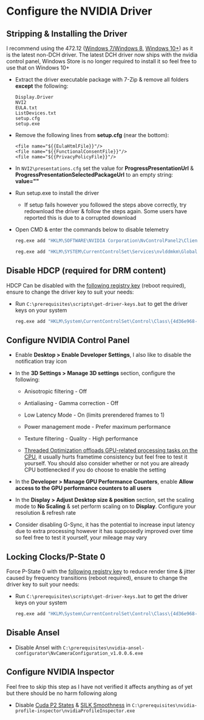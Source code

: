 # Configure the NVIDIA Driver

## Stripping & Installing the Driver

I recommend using the 472.12 ([Windows 7/Windows 8](https://www.nvidia.co.uk/Download/driverResults.aspx/180606/en-uk), [Windows 10+](https://www.nvidia.com/download/driverResults.aspx/180555/en-us/)) as it is the latest non-DCH driver. The latest DCH driver now ships with the nvidia control panel, Windows Store is no longer required to install it so feel free to use that on Windows 10+

- Extract the driver executable package with 7-Zip & remove all folders **except** the following:

    ```
    Display.Driver
    NVI2
    EULA.txt
    ListDevices.txt
    setup.cfg
    setup.exe
    ```
        
- Remove the following lines from **setup.cfg** (near the bottom):

    ```
    <file name="${{EulaHtmlFile}}"/>
    <file name="${{FunctionalConsentFile}}"/>
    <file name="${{PrivacyPolicyFile}}"/>
    ```

- In ``NVI2\presentations.cfg`` set the value for **ProgressPresentationUrl** & **ProgressPresentationSelectedPackageUrl** to an empty string: **value=""**

- Run setup.exe to install the driver

    - If setup fails however you followed the steps above correctly, try redownload the driver & follow the steps again. Some users have reported this is due to a corrupted download

- Open CMD & enter the commands below to disable telemetry

    ```bat
    reg.exe add "HKLM\SOFTWARE\NVIDIA Corporation\NvControlPanel2\Client" /v "OptInOrOutPreference" /t REG_DWORD /d 0 /f 
    ```
    ```bat
    reg.exe add "HKLM\SYSTEM\CurrentControlSet\Services\nvlddmkm\Global\Startup" /v "SendTelemetryData" /t REG_DWORD /d 0 /f
    ```

## Disable HDCP (required for DRM content)

HDCP Can be disabled with the [following registry key](https://github.com/djdallmann/GamingPCSetup/blob/master/CONTENT/RESEARCH/WINDRIVERS/README.md#q-are-there-any-configuration-options-that-allow-you-to-disable-hdcp-when-using-nvidia-based-graphics-cards) (reboot required), ensure to change the driver key to suit your needs:

- Run ``C:\prerequisites\scripts\get-driver-keys.bat`` to get the driver keys on your system
        
    ```bat
    reg.exe add "HKLM\System\CurrentControlSet\Control\Class\{4d36e968-e325-11ce-bfc1-08002be10318}\0000" /v "RMHdcpKeyglobZero" /t REG_DWORD /d "1" /f
    ```

## Configure NVIDIA Control Panel

- Enable **Desktop > Enable Developer Settings**, I also like to disable the notification tray icon

- In the **3D Settings > Manage 3D settings** section, configure the following:

    - Anisotropic filtering - Off

    - Antialiasing - Gamma correction - Off

    - Low Latency Mode - On (limits prerendered frames to 1)

    - Power management mode - Prefer maximum performance

    - Texture filtering - Quality - High performance

    - [Threaded Optimization offloads GPU-related processing tasks on the CPU](https://tweakguides.pcgamingwiki.com/NVFORCE_8.html), it usually hurts frametime consistency but feel free to test it yourself. You should also consider whether or not you are already CPU bottlenecked if you do choose to enable the setting

- In the **Developer > Manage GPU Performance Counters**, enable **Allow access to the GPU performance counters to all users**

- In the **Display > Adjust Desktop size & position** section, set the scaling mode to **No Scaling** & set perform scaling on to **Display**. Configure your resolution & refresh rate

- Consider disabling G-Sync, it has the potential to increase input latency due to extra processing however it has supposedly improved over time so feel free to test it yourself, your mileage may vary

## Locking Clocks/P-State 0
    
Force P-State 0 with the [following registry key](https://github.com/djdallmann/GamingPCSetup/blob/master/CONTENT/RESEARCH/WINDRIVERS/README.md#q-is-there-a-registry-setting-that-can-force-your-display-adapter-to-remain-at-its-highest-performance-state-pstate-p0) to reduce render time & jitter caused by frequency transitions (reboot required), ensure to change the driver key to suit your needs:

- Run ``C:\prerequisites\scripts\get-driver-keys.bat`` to get the driver keys on your system

    ```bat
    reg.exe add "HKLM\System\CurrentControlSet\Control\Class\{4d36e968-e325-11ce-bfc1-08002be10318}\0000" /v "DisableDynamicPstate" /t REG_DWORD /d "1" /f
    ```

## Disable Ansel

- Disable Ansel with ``C:\prerequisites\nvidia-ansel-configurator\NvCameraConfiguration_v1.0.0.6.exe``

## Configure NVIDIA Inspector

Feel free to skip this step as I have not verified it affects anything as of yet but there should be no harm following along

- Disable [Cuda P2 States](https://babeltechreviews.com/nvidia-cuda-force-p2-state) & [SILK Smoothness](https://www.avsim.com/forums/topic/552651-nvidia-setting-silk-smoothness) in ``C:\prerequisites\nvidia-profile-inspector\nvidiaProfileInspector.exe``
